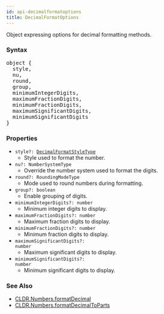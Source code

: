 ```yaml
---
id: api-decimalformatoptions
title: DecimalFormatOptions
---
```


Object expressing options for decimal formatting methods.

### Syntax

<pre class="syntax">
object {
  style,
  nu,
  round,
  group,
  minimumIntegerDigits,
  maximumFractionDigits,
  minimumFractionDigits,
  maximumSignificantDigits,
  minimumSignificantDigits
}
</pre>

### Properties

  - <code class="def">style?: <span>[DecimalFormatStyleType](api-decimalformatstyletype.html)</span></code>
    - Style used to format the number.
  - <code class="def">nu?: <span>NumberSystemType</span></code>
    - Override the number system used to format the digits.
  - <code class="def">round?: <span>RoundingModeType</span></code>
    - Mode used to round numbers during formatting.
  - <code class="def">group?: <span>boolean</span></code>
    - Enable grouping of digits.
  - <code class="def">minimumIntegerDigits?: <span>number</span></code>
    - Minimum integer digits to display.
  - <code class="def">maximumFractionDigits?: <span>number</span></code>
    - Maximum fraction digits to display.
  - <code class="def">minimumFractionDigits?: <span>number</span></code>
    - Minimum fraction digits to display.
  - <code class="def">maximumSignificantDigits?: <span>number</span></code>
    - Maximum significant digits to display.
  - <code class="def">minimumSignificantDigits?: <span>number</span></code>
    - Minimum significant digits to display.

### See Also
  - [CLDR.Numbers.formatDecimal](api-cldr-numbers#formatdecimal)
  - [CLDR.Numbers.formatDecimalToParts](api-cldr-numbers#formatdecimaltoparts)
